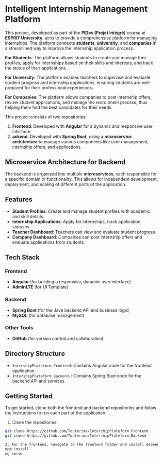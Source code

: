 # Intelligent Internship Management Platform

This project, developed as part of the **PIDev (Projet Intégré)** course at **ESPRIT University**, aims to provide a comprehensive platform for managing internships. The platform connects **students**, **university**, and **companies** in a streamlined way to improve the internship application process.

**For Students**: The platform allows students to create and manage their profiles, apply for internships based on their skills and interests, and track the status of their applications.

**For University**: The platform enables teachers to supervise and evaluate student progress and internship applications, ensuring students are well-prepared for their professional experiences.

**For Companies**: The platform allows companies to post internship offers, review student applications, and manage the recruitment process, thus helping them find the best candidates for their needs.

This project consists of two repositories:
1. **Frontend**: Developed with **Angular** for a dynamic and responsive user interface.
2. **ackend**: Developed with **Spring Boot**, using a **microservice architecture** to manage various components like user management, internship offers, and applications.

## Microservice Architecture for Backend

The backend is organized into multiple **microservices**, each responsible for a specific domain or functionality. This allows for independent development, deployment, and scaling of different parts of the application.


## Features
- **Student Profiles**: Create and manage student profiles with academic and skill details.
- **Internship Applications**: Apply for internships, track application statuses.
- **Teacher Dashboard**: Teachers can view and evaluate student progress.
- **Company Dashboard**: Companies can post internship offers and evaluate applications from students.

## Tech Stack
### Frontend
- **Angular** (for building a responsive, dynamic user interface)
- **AdminLTE** (for UI Template)

### Backend
- **Spring Boot** (for the Java backend API and business logic)
- **MySQL** (for database management)

### Other Tools
- **GitHub** (for version control and collaboration)


## Directory Structure
- `IntershipPlateform_Frontend`: Contains Angular code for the frontend application.
- `IntershipPlateform_Backend-`: Contains Spring Boot code for the backend API and services.

## Getting Started
To get started, clone both the frontend and backend repositories and follow the instructions to run each part of the application:

1. Clone the repositories:
```bash
git clone https://github.com/Touterima/IntershipPlateform_Frontend
git clone https://github.com/Touterima/IntershipPlateform_Backend-

2. For the frontend, navigate to the frontend folder and install dependencies:
npm install
ng serve

